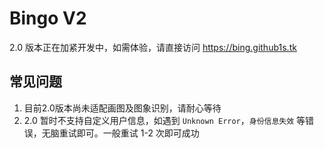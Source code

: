 # Bingo V2

2.0 版本正在加紧开发中，如需体验，请直接访问 https://bing.github1s.tk

## 常见问题

1. 目前2.0版本尚未适配画图及图象识别，请耐心等待
2. 2.0 暂时不支持自定义用户信息，如遇到 `Unknown Error`，`身份信息失效` 等错误，无脑重试即可。一般重试 1-2 次即可成功